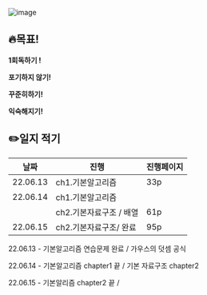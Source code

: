 ![image](https://user-images.githubusercontent.com/103364805/173295301-55940057-b32a-4c07-a6bf-be88de6d34cc.png)

## **🔥목표!**

**1회독하기 !**

**포기하지 않기!**

**꾸준히하기!**

**익숙해지기!**

## ✏️일지 적기

| 날짜 | 진행 | 진행페이지 |
| --- | --- | --- |
| 22.06.13 | ch1.기본알고리즘 | 33p |
| 22.06.14 | ch1.기본알고리즘 |  |
|  | ch2.기본자료구조 / 배열 | 61p |
| 22.06.15 | ch2.기본자료구조/ 완료 | 95p |

22.06.13 - 기본알고리즘 연습문제 완료 / 가우스의 덧셈 공식

22.06.14 - 기본알고리즘 chapter1 끝 / 기본 자료구조 chapter2  

22.06.15 - 기본알리즘 chapter2 끝 / 

